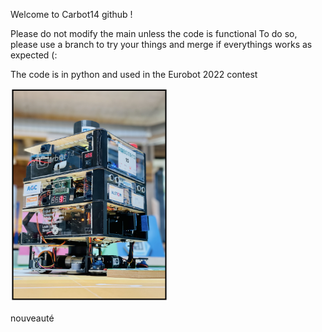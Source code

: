 Welcome to Carbot14 github !

Please do not modify the main unless the code is functional
To do so, please use a branch to try your things and merge
if everythings works as expected (:

The code is in python and used in the Eurobot 2022 contest

<img src="carbot14.png" alt="Employee data" title="Employee Data title" width="50%" height="50%" center>

nouveauté